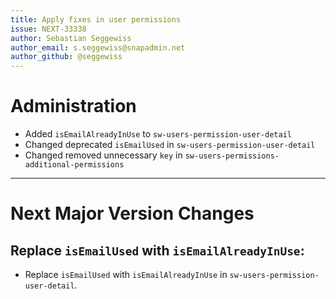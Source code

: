 ```yaml
---
title: Apply fixes in user permissions
issue: NEXT-33338
author: Sebastian Seggewiss
author_email: s.seggewiss@snapadmin.net
author_github: @seggewiss
---
```

# Administration
* Added `isEmailAlreadyInUse` to `sw-users-permission-user-detail`
* Changed deprecated `isEmailUsed` in `sw-users-permission-user-detail`
* Changed removed unnecessary `key` in `sw-users-permissions-additional-permissions`
___
# Next Major Version Changes
## Replace `isEmailUsed` with `isEmailAlreadyInUse`:
* Replace `isEmailUsed` with `isEmailAlreadyInUse` in `sw-users-permission-user-detail`.
